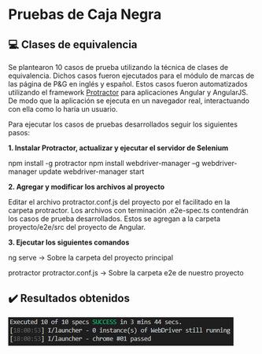 # Pruebas de Caja Negra

## :computer: Clases de equivalencia 

Se plantearon 10 casos de prueba utilizando la técnica de clases de equivalencia. Dichos casos fueron ejecutados para el módulo de marcas de las página de P&G en inglés y español.
Estos casos fueron automatizados utilizando el framework [Protractor](https://www.protractortest.org/#/) para aplicaciones Angular y AngularJS. De modo que la aplicación se ejecuta en un navegador real, interactuando con ella como lo haría un usuario.

Para ejecutar los casos de pruebas desarrollados seguir los siguientes pasos:

**1. Instalar Protractor, actualizar y ejecutar el servidor de Selenium** 

npm install -g protractor
npm install webdriver-manager –g
webdriver-manager update
webdriver-manager start

**2. Agregar y modificar los archivos al proyecto**

 Editar el archivo protractor.conf.js del proyecto por el facilitado en la carpeta protractor. Los archivos con terminación .e2e-spec.ts contendrán los casos de prueba desarrollados. Estos se agregan a la carpeta proyecto/e2e/src del proyecto de Angular.

**3. Ejecutar los siguientes comandos**

ng serve → Sobre la carpeta del proyecto principal

protractor protractor.conf.js → Sobre la carpeta e2e de nuestro proyecto

## :heavy_check_mark: Resultados obtenidos

![images/resultado_protractor.png](./images/resultado_protractor.png)
